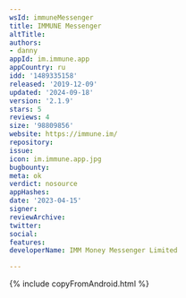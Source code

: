 ```yaml
---
wsId: immuneMessenger
title: IMMUNE Messenger
altTitle: 
authors:
- danny
appId: im.immune.app
appCountry: ru
idd: '1489335158'
released: '2019-12-09'
updated: '2024-09-18'
version: '2.1.9'
stars: 5
reviews: 4
size: '98809856'
website: https://immune.im/
repository: 
issue: 
icon: im.immune.app.jpg
bugbounty: 
meta: ok
verdict: nosource
appHashes: 
date: '2023-04-15'
signer: 
reviewArchive: 
twitter: 
social: 
features: 
developerName: IMM Money Messenger Limited

---
```


{% include copyFromAndroid.html %}
